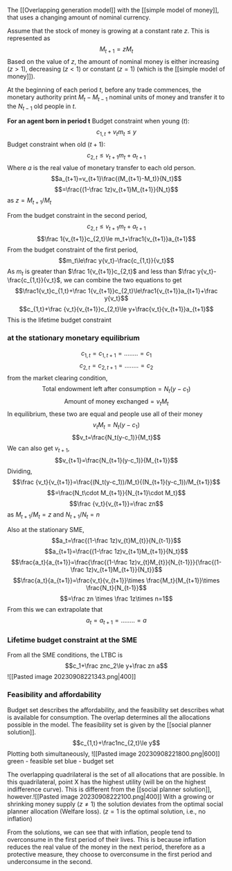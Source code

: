The [[Overlapping generation model]] with the [[simple model of money]], that uses a changing amount of nominal currency. 

Assume that the stock of money is growing at a constant rate $z$. This is represented as$$M_{t+1}=zM_t$$Based on the value of $z$, the amount of nominal money is either increasing ($z>1$), decreasing ($z<1$) or constant ($z=1$) (which is the [[simple model of money]]).

At the beginning of each period $t$, before any trade commences, the monetary authority print $M_{t}-M_{t-1}$ nominal units of money and transfer it to the $N_{t-1}$ old people in $t$.

**For an agent born in period t**
Budget constraint when young ($t$):
$$c_{1,t}+v_tm_t\le y$$
Budget constraint when old ($t+1$):$$c_{2,t}\le v_{t+1}m_t+a_{t+1}$$Where $a$ is the real value of monetary transfer to each old person. $$a_{t+1}=v_{t+1}\frac{(M_{t+1}-M_t)}{N_t}$$$$=\frac{(1-\frac 1z)v_{t+1}M_{t+1}}{N_t}$$as $z=M_{t+1}/M_t$ 

From the budget constraint in the second period,
$$c_{2,t}\le v_{t+1}m_t+a_{t+1}$$$$\frac 1{v_{t+1}}c_{2,t}\le m_t+\frac1{v_{t+1}}a_{t+1}$$From the budget constraint of the first period,
$$m_t\le\frac y{v_t}-\frac{c_{1,t}}{v_t}$$As $m_t$ is greater than $\frac 1{v_{t+1}}c_{2,t}$ and less than $\frac y{v_t}-\frac{c_{1,t}}{v_t}$, we can combine the two equations to get$$\frac1{v_t}c_{1,t}+\frac 1{v_{t+1}}c_{2,t}\le\frac1{v_{t+1}}a_{t+1}+\frac y{v_t}$$$$c_{1,t}+\frac {v_t}{v_{t+1}}c_{2,t}\le y+\frac{v_t}{v_{t+1}}a_{t+1}$$This is the lifetime budget constraint

### at the stationary monetary equilibrium
$$c_{1,t}=c_{1,t+1}=\text{........}=c_1$$$$c_{2,t}=c_{2,t+1}=\text{........}=c_2$$
from the market clearing condition,
$$\text{Total endowment left after consumption}=N_t(y-c_1)$$$$\text{Amount of money exchanged}=v_tM_t$$In equilibrium, these two are equal and people use all of their money$$v_tM_t=N_t(y-c_1)$$$$v_t=\frac{N_t(y-c_1)}{M_t}$$We can also get $v_{t+1}$,$$v_{t+1}=\frac{N_{t+1}(y-c_1)}{M_{t+1}}$$Dividing,$$\frac {v_t}{v_{t+1}}=\frac{(N_t(y-c_1))/M_t}{(N_{t+1}(y-c_1))/M_{t+1}}$$$$=\frac{N_t\cdot M_{t+1}}{N_{t+1}\cdot M_t}$$$$\frac {v_t}{v_{t+1}}=\frac zn$$ as $M_{t+1}/M_t=z$  and $N_{t+1}/N_t=n$

Also at the stationary SME,$$a_t=\frac{(1-\frac 1z)v_{t}M_{t}}{N_{t-1}}$$$$a_{t+1}=\frac{(1-\frac 1z)v_{t+1}M_{t+1}}{N_t}$$$$\frac{a_t}{a_{t+1}}=\frac{\frac{(1-\frac 1z)v_{t}M_{t}}{N_{t-1}}}{\frac{(1-\frac 1z)v_{t+1}M_{t+1}}{N_t}}$$$$\frac{a_t}{a_{t+1}}=\frac{v_t}{v_{t+1}}\times \frac{M_t}{M_{t+1}}\times \frac{N_t}{N_{t-1}}$$$$=\frac zn \times \frac 1z\times n=1$$From this we can extrapolate that$$a_{t}=a_{t+1}=\text{........}=a$$
### Lifetime budget constraint at the SME
From all the SME conditions, the LTBC is$$c_1+\frac znc_2\le y+\frac zn a$$![[Pasted image 20230908221343.png|400]]

### Feasibility and affordability
Budget set describes the affordability, and the feasibility set describes what is available for consumption. The overlap determines all the allocations possible in the model. The feasibility set is given by the [[social planner solution]].$$c_{1,t}+\frac1nc_{2,t}\le y$$Plotting both simultaneously,
![[Pasted image 20230908221800.png|600]]
green - feasible set
blue - budget set

The overlapping quadrilateral is the set of all allocations that are possible. In this quadrilateral, point X has the highest utility (will be on the highest indifference curve). This is different from the [[social planner solution]], however.![[Pasted image 20230908222100.png|400]]
With a growing or shrinking money supply ($z\ne 1$) the solution deviates from the optimal social planner allocation (Welfare loss). ($z=1$ is the optimal solution, i.e., no inflation)

From the solutions, we can see that with inflation, people tend to overconsume in the first period of their lives. This is because inflation reduces the real value of the money in the next period, therefore as a protective measure, they choose to overconsume in the first period and underconsume in the second. 